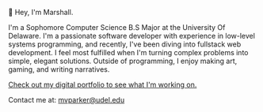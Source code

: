 👋 Hey, I'm Marshall.

I'm a Sophomore Computer Science B.S Major at the University Of Delaware. I'm a passionate software developer with experience in low-level systems programming, and recently, I've been diving into fullstack web development. I feel most fulfilled when I'm turning complex problems into simple, elegant solutions. Outside of programming, I enjoy making art, gaming, and writing narratives.

[Check out my digital portfolio to see what I'm working on.](https://mvparker810.github.io)

Contact me at: mvparker@udel.edu
<!--
**mvparker810/mvparker810** is a ✨ _special_ ✨ repository because its `README.md` (this file) appears on your GitHub profile.

Here are some ideas to get you started:

- 🔭 I’m currently working on ...
- 🌱 I’m currently learning ...
- 👯 I’m looking to collaborate on ...
- 🤔 I’m looking for help with ...
- 💬 Ask me about ...
- 📫 How to reach me: ...
- 😄 Pronouns: ...
- ⚡ Fun fact: ...
-->

